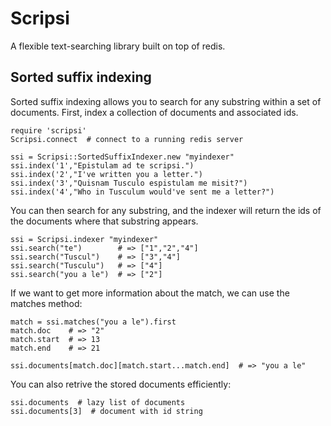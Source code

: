 # Scripsi

A flexible text-searching library built on top of redis.

## Sorted suffix indexing

Sorted suffix indexing allows you to search for any substring within a set of documents. First, index a collection of documents and associated ids.

    require 'scripsi'
    Scripsi.connect  # connect to a running redis server

    ssi = Scripsi::SortedSuffixIndexer.new "myindexer"
    ssi.index('1',"Epistulam ad te scripsi.")
    ssi.index('2',"I've written you a letter.")
    ssi.index('3',"Quisnam Tusculo espistulam me misit?")
    ssi.index('4',"Who in Tusculum would've sent me a letter?")

You can then search for any substring, and the indexer will return the ids of the documents where that substring appears.

    ssi = Scripsi.indexer "myindexer"
    ssi.search("te")        # => ["1","2","4"]
    ssi.search("Tuscul")    # => ["3","4"]
    ssi.search("Tusculu")   # => ["4"]
    ssi.search("you a le")  # => ["2"]

If we want to get more information about the match, we can use the matches method:

    match = ssi.matches("you a le").first
    match.doc    # => "2"
    match.start  # => 13
    match.end    # => 21

    ssi.documents[match.doc][match.start...match.end]  # => "you a le"

You can also retrive the stored documents efficiently:

    ssi.documents  # lazy list of documents
    ssi.documents[3]  # document with id string
